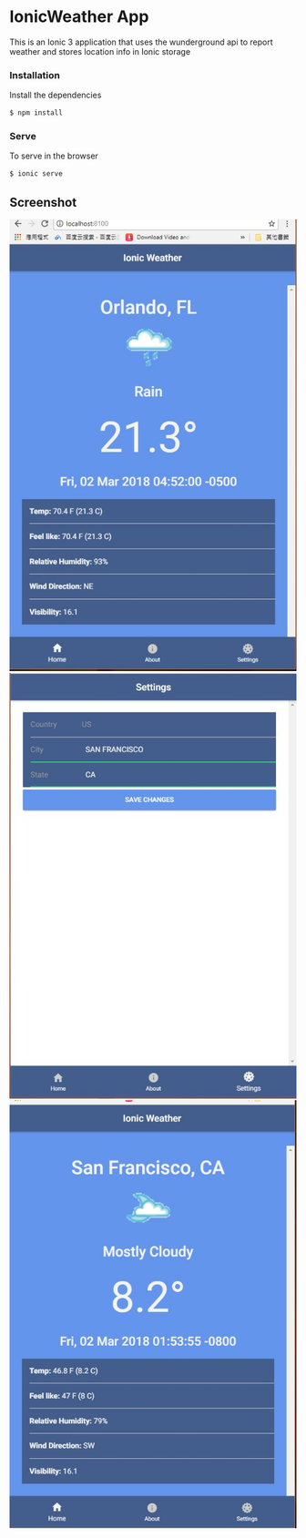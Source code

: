 # IonicWeather App



This is an Ionic 3 application that uses the wunderground api to report weather and stores location info in Ionic storage


### Installation

Install the dependencies

```sh
$ npm install
```

### Serve
To serve in the browser

```sh
$ ionic serve
```

## Screenshot
![home](https://github.com/jczzz/IonicWeather/blob/master/screenshot1.JPG)
![setting](https://github.com/jczzz/IonicWeather/blob/master/screenshot2.JPG)
![new](https://github.com/jczzz/IonicWeather/blob/master/screenshot3.JPG)

